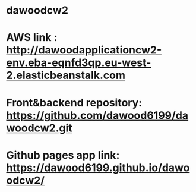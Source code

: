 # dawoodcw2
# AWS link : http://dawoodapplicationcw2-env.eba-eqnfd3qp.eu-west-2.elasticbeanstalk.com
# Front&backend repository: https://github.com/dawood6199/dawoodcw2.git
# Github pages app link: https://dawood6199.github.io/dawoodcw2/
